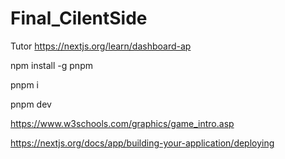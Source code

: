 # Final_CilentSide
Tutor
 https://nextjs.org/learn/dashboard-ap

 npm install -g pnpm
 
 pnpm i
 
 pnpm dev

 https://www.w3schools.com/graphics/game_intro.asp

https://nextjs.org/docs/app/building-your-application/deploying

